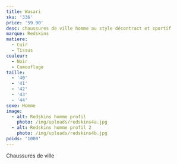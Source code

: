 ```yaml
---
title: Wasari
sku: '336'
price: '59.90'
desc: chaussures de ville homme au style décontract et sportif
marque: Redskins
matiere:
  - Cuir
  - Tissus
couleur:
  - Noir
  - Camouflage
taille:
  - '40'
  - '41'
  - '42'
  - '43'
  - '44'
sexe: Homme
image:
  - alt: Redskins homme profil
    photo: /img/uploads/redskins4a.jpg
  - alt: Redskins homme profil 2
    photo: /img/uploads/redskins4b.jpg
poids: '1000'
---
```

Chaussures de ville
